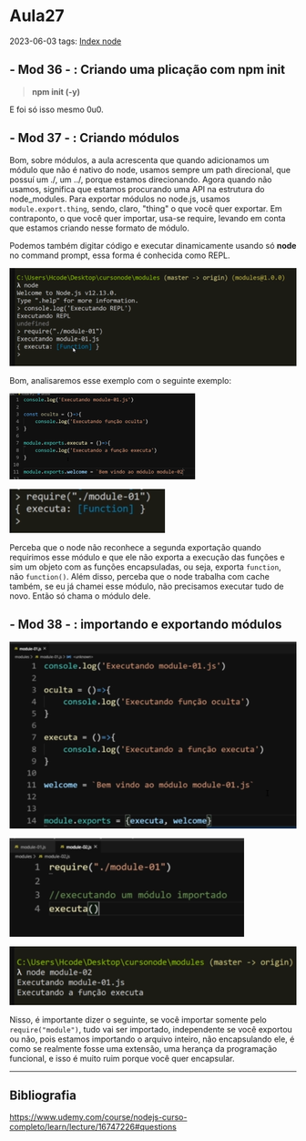 # Aula27
2023-06-03
tags: [Index node](../Index%20node.md)

## - Mod 36 - : Criando uma plicação com npm init

> **npm init (-y)**

E foi só isso mesmo 0u0.

## - Mod 37 - : Criando módulos

Bom, sobre módulos, a aula acrescenta que quando adicionamos um módulo que não é nativo do node, usamos sempre um path direcional, que possuí um ./, um ../, porque estamos direcionando. Agora quando não usamos, significa que estamos procurando uma API na estrutura do node_modules. Para exportar módulos no node.js, usamos `module.export.thing`, sendo, claro, "thing" o que você quer exportar. Em contraponto, o que você quer importar, usa-se require, levando em conta que estamos criando nesse formato de módulo.

Podemos também digitar código e executar dinamicamente usando só **node** no command prompt, essa forma é conhecida como REPL.

![](../img/Pasted%20image%2020230603185133.png)

Bom, analisaremos esse exemplo com o seguinte exemplo:

![](../../../Pasted%20image%2020230603185342.png)

![](../../../Pasted%20image%2020230603185432.png)

Perceba que o node não reconhece a segunda exportação quando requirimos esse módulo e que ele não exporta a execução das funções e sim um objeto com as funções encapsuladas, ou seja, exporta `function`, não `function()`. Além disso, perceba que o node trabalha com cache também, se eu já chamei esse módulo, não precisamos executar tudo de novo. Então só chama o módulo dele.

## - Mod 38 - : importando e exportando módulos

![](../../../Pasted%20image%2020230603190541.png)

![](../../../Pasted%20image%2020230603190612.png)

![](../../../Pasted%20image%2020230603190639.png)

Nisso, é importante dizer o seguinte, se você importar somente pelo `require("module")`, tudo vai ser importado, independente se você exportou ou não, pois estamos importando o arquivo inteiro, não encapsulando ele, é como se realmente fosse uma extensão, uma herança da programação funcional, e isso é muito ruim porque você quer encapsular.

-----------------------------------------------
## Bibliografia

https://www.udemy.com/course/nodejs-curso-completo/learn/lecture/16747226#questions
